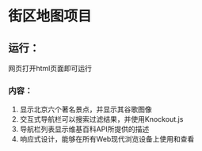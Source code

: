 # 街区地图项目

## 运行：
 网页打开html页面即可运行

### 内容：
1. 显示北京六个著名景点，并显示其谷歌图像
2. 交互式导航栏可以搜索过滤结果，并使用Knockout.js
3. 导航栏列表显示维基百科API所提供的描述
4. 响应式设计，能够在所有Web现代浏览设备上使用和查看
